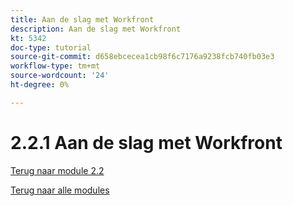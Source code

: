 ```yaml
---
title: Aan de slag met Workfront
description: Aan de slag met Workfront
kt: 5342
doc-type: tutorial
source-git-commit: d658ebcecea1cb98f6c7176a9238fcb740fb03e3
workflow-type: tm+mt
source-wordcount: '24'
ht-degree: 0%

---
```


# 2.2.1 Aan de slag met Workfront

[Terug naar module 2.2](./workfront.md)

[Terug naar alle modules](./../../../overview.md)
